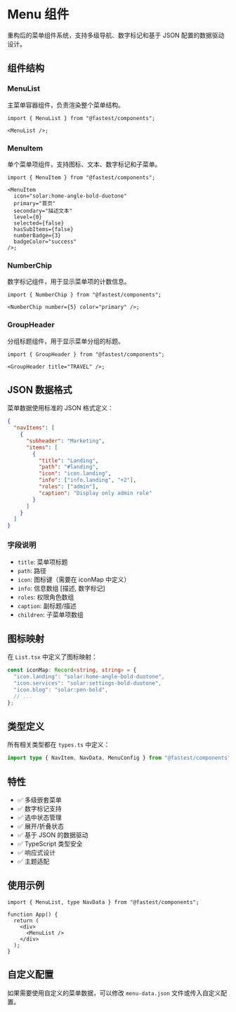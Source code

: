 # Menu 组件

重构后的菜单组件系统，支持多级导航、数字标记和基于 JSON 配置的数据驱动设计。

## 组件结构

### MenuList

主菜单容器组件，负责渲染整个菜单结构。

```tsx
import { MenuList } from "@fastest/components";

<MenuList />;
```

### MenuItem

单个菜单项组件，支持图标、文本、数字标记和子菜单。

```tsx
import { MenuItem } from "@fastest/components";

<MenuItem
  icon="solar:home-angle-bold-duotone"
  primary="首页"
  secondary="描述文本"
  level={0}
  selected={false}
  hasSubItems={false}
  numberBadge={3}
  badgeColor="success"
/>;
```

### NumberChip

数字标记组件，用于显示菜单项的计数信息。

```tsx
import { NumberChip } from "@fastest/components";

<NumberChip number={5} color="primary" />;
```

### GroupHeader

分组标题组件，用于显示菜单分组的标题。

```tsx
import { GroupHeader } from "@fastest/components";

<GroupHeader title="TRAVEL" />;
```

## JSON 数据格式

菜单数据使用标准的 JSON 格式定义：

```json
{
  "navItems": [
    {
      "subheader": "Marketing",
      "items": [
        {
          "title": "Landing",
          "path": "#landing",
          "icon": "icon.landing",
          "info": ["info.landing", "+2"],
          "roles": ["admin"],
          "caption": "Display only admin role"
        }
      ]
    }
  ]
}
```

### 字段说明

- `title`: 菜单项标题
- `path`: 路径
- `icon`: 图标键（需要在 iconMap 中定义）
- `info`: 信息数组 [描述, 数字标记]
- `roles`: 权限角色数组
- `caption`: 副标题/描述
- `children`: 子菜单项数组

## 图标映射

在 `List.tsx` 中定义了图标映射：

```typescript
const iconMap: Record<string, string> = {
  "icon.landing": "solar:home-angle-bold-duotone",
  "icon.services": "solar:settings-bold-duotone",
  "icon.blog": "solar:pen-bold",
  // ...
};
```

## 类型定义

所有相关类型都在 `types.ts` 中定义：

```typescript
import type { NavItem, NavData, MenuConfig } from "@fastest/components";
```

## 特性

- ✅ 多级嵌套菜单
- ✅ 数字标记支持
- ✅ 选中状态管理
- ✅ 展开/折叠状态
- ✅ 基于 JSON 的数据驱动
- ✅ TypeScript 类型安全
- ✅ 响应式设计
- ✅ 主题适配

## 使用示例

```tsx
import { MenuList, type NavData } from "@fastest/components";

function App() {
  return (
    <div>
      <MenuList />
    </div>
  );
}
```

## 自定义配置

如果需要使用自定义的菜单数据，可以修改 `menu-data.json` 文件或传入自定义配置。
